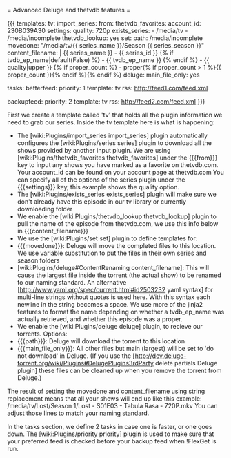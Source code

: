= Advanced Deluge and thetvdb features =

{{{
templates:
  tv:
    import_series:
      from:
        thetvdb_favorites:
          account_id: 230B039A30
      settings:
        quality: 720p
    exists_series:
      - /media/tv
      - /media/incomplete
    thetvdb_lookup: yes
    set:
      path: /media/incomplete
      movedone: "/media/tv/{{ series_name }}/Season {{ series_season }}"
      content_filename: |
        {{ series_name }} - {{ series_id }}
        {% if tvdb_ep_name|default(False) %} - {{ tvdb_ep_name }} {% endif %} - {{ quality|upper }}
        {% if proper_count %} - proper{% if proper_count > 1 %}{{ proper_count }}{% endif %}{% endif %}
    deluge:
      main_file_only: yes

tasks:
  betterfeed:
    priority: 1
    template: tv
    rss: http://feed1.com/feed.xml

  backupfeed:
    priority: 2
    template: tv
    rss: http://feed2.com/feed.xml
}}}

First we create a template called 'tv' that holds all the plugin information we need to grab our series. Inside the tv template here is what is happening:
 - The [wiki:Plugins/import_series import_series] plugin automatically configures the [wiki:Plugins/series series] plugin to download all the shows provided by another input plugin. We are using [wiki:Plugins/thetvdb_favorites thetvdb_favorites] under the {{{from}}} key to input any shows you have marked as a favorite on thetvdb.com. Your account_id can be found on your account page at thetvdb.com You can specify all of the options of the series plugin under the {{{settings}}} key, this example shows the quality option.
 - The [wiki:Plugins/exists_series exists_series] plugin will make sure we don't already have this episode in our tv library or currently downloading folder
 - We enable the [wiki:Plugins/thetvdb_lookup thetvdb_lookup] plugin to pull the name of the episode from thetvdb.com, we use this info below in {{{content_filename}}}
 - We use the [wiki:Plugins/set set] plugin to define templates for:
  - {{{movedone}}}: Deluge will move the completed files to this location. We use variable substitution to put the files in their own series and season folders
  - [wiki:Plugins/deluge#ContentRenaming content_filename]: This will cause the largest file inside the torrent (the actual show) to be renamed to our naming standard. An alternative [http://www.yaml.org/spec/current.html#id2503232 yaml syntax] for multi-line strings without quotes is used here. With this syntax each newline in the string becomes a space. We use more of the jinja2 features to format the name depending on whether a tvdb_ep_name was actually retrieved, and whether this episode was a proper. 
 - We enable the [wiki:Plugins/deluge deluge] plugin, to recieve our torrents. Options:
  - {{{path}}}: Deluge will download the torrent to this location
  - {{{main_file_only}}}: All other files but main (largest) will be set to 'do not download' in Deluge. (If you use the [http://dev.deluge-torrent.org/wiki/Plugins#DelugePlugins3rdParty delete partials Deluge plugin] these files can be cleaned up when you remove the torrent from Deluge.) 

The result of setting the movedone and content_filename using string replacement means that all your shows will end up like this example:
 /media/tv/Lost/Season 1/Lost - S01E03 - Tabula Rasa - 720P.mkv
You can adjust those lines to match your naming standard.

In the tasks section, we define 2 tasks in case one is faster, or one goes down. The [wiki:Plugins/priority priority] plugin is used to make sure that your preferred feed is checked before your backup feed when !FlexGet is run.